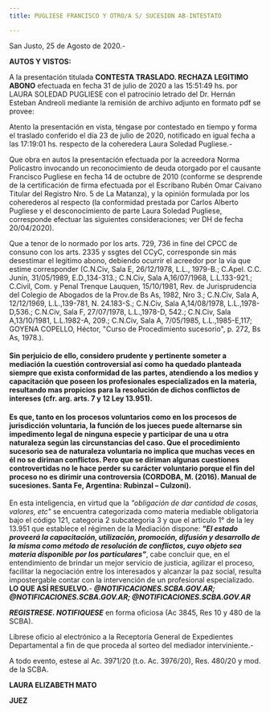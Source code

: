 ```yaml
---
title: PUGLIESE FRANCISCO Y OTRO/A S/ SUCESION AB-INTESTATO

---
```

San Justo, 25 de Agosto de 2020.-

**AUTOS Y VISTOS:**

A la presentación titulada **CONTESTA TRASLADO. RECHAZA LEGITIMO ABONO** efectuada en fecha 31 de julio de 2020 a las 15:51:49 hs. por LAURA SOLEDAD PUGLIESE con el patrocinio letrado del Dr. Hernán Esteban Andreoli mediante la remisión de archivo adjunto en formato pdf se provee:

Atento la presentación en vista, téngase por contestado en tiempo y forma el traslado conferido el día 23 de julio de 2020, notificado en igual fecha a las 17:19:01 hs. respecto de la coheredera Laura Soledad Pugliese.-

Que obra en autos la presentación efectuada por la acreedora Norma Policastro invocando un reconocimiento de deuda otorgado por el causante Francisco Pugliese en fecha 14 de octubre de 2010 (conforme se desprende de la certificación de firma efectuada por el Escribano Rubén Omar Caivano Titular del Registro Nro. 5 de La Matanza), y la opinión formulada por los coherederos al respecto (la conformidad prestada por Carlos Alberto Pugliese y el desconocimiento de parte Laura Soledad Pugliese, corresponde efectuar las siguientes consideraciones; ver DH de fecha 20/04/2020).

Que a tenor de lo normado por los arts. 729, 736 in fine del CPCC de consuno con los arts. 2335 y ssgtes del CCyC, corresponde sin más desestimar el legitimo abono, debiendo ocurrir el acreedor por la vía que estime corresponder (C.N.Civ, Sala E, 26/12/1978, L.L., 1979-B.; C.Apel. C.C. Junín, 31/05/1989, E.D.,134-313.; C.N.Civ, Sala A,16/07/1968, L.L.133-921.; C.Civil, Com. y Penal Trenque Lauquen, 15/10/1981, Rev. de Jurisprudencia del Colegio de Abogados de la Prov.de Bs As, 1982, Nro 3.; C.N.Civ, Sala A, 12/12/1969, L.L.,139-781, N. 24.183-S.; C.N.Civ, Sala A,14/08/1978, L.L.,1978-D,536.; C.N.Civ, Sala F, 27/07/1978, L.L.,1978-D, 542.; C.N.Civ, Sala A,13/10/1981, L.L.1982-A, 209.; C.N.Civ, Sala A, 7/05/1985, L.L.,1985-E,117; GOYENA COPELLO, Héctor, "Curso de Procedimiento sucesorio", p. 272, Bs As, 1978.).

#### Sin perjuicio de ello, considero prudente y pertinente someter a mediación la cuestión controversial así como ha quedado planteada **siempre que exista conformidad de las partes**, atendiendo a los medios y capacitación que poseen los profesionales especializados en la materia, resultando mas propicios para la resolución de dichos conflictos de intereses (cfr. arg. arts. 7 y 12 Ley 13.951).

#### Es que, tanto en los procesos voluntarios como en los procesos de jurisdicción voluntaria, la función de los jueces puede alternarse sin impedimento legal de ninguna especie y participar de una u otra naturaleza según las circunstancias del caso. Que el procedimiento sucesorio sea de naturaleza voluntaria no implica que muchas veces en él no se diriman conflictos. Pero que se diriman algunas cuestiones controvertidas no le hace perder su carácter voluntario porque el fin del proceso no es dirimir una controversia (CORDOBA, M. (2016). Manual de sucesiones. Santa Fe, Argentina: Rubinzal – Culzoni).

En esta inteligencia, en virtud que la _"obligación de dar cantidad de cosas, valores, etc"_ se encuentra categorizada como materia mediable obligatoria bajo el código 121, categoria 2 subcategoria 3 y que el artículo 1° de la ley 13.951 que establece el régimen de la Mediación dispone: **_"El estado proveerá la capacitación, utilización, promoción, difusión y desarrollo de la misma como método de resolución de conflictos, cuyo objeto sea materia disponible por los particulares"_**, cabe concluir que, en el entendimiento de brindar un mejor servicio de justicia, agilizar el proceso, facilitar la negociación entre los interesados y alcanzar la paz social, resulta impostergable contar con la intervención de un profesional especializado. **LO QUE ASÍ RESUELVO.**_- **@NOTIFICACIONES.SCBA.GOV.AR; @NOTIFICACIONES.SCBA.GOV.AR; @NOTIFICACIONES.SCBA.GOV.AR**_

**_REGISTRESE. NOTIFIQUESE_** en forma oficiosa (Ac 3845, Res 10 y 480 de la SCBA).

Líbrese oficio al electrónico a la Receptoría General de Expedientes Departamental a fin de que proceda al sorteo del mediador interviniente.-

A todo evento, estese al Ac. 3971/20 (t.o. Ac. 3976/20), Res. 480/20 y mod. de la SCBA.

**LAURA ELIZABETH MATO**

**JUEZ**
